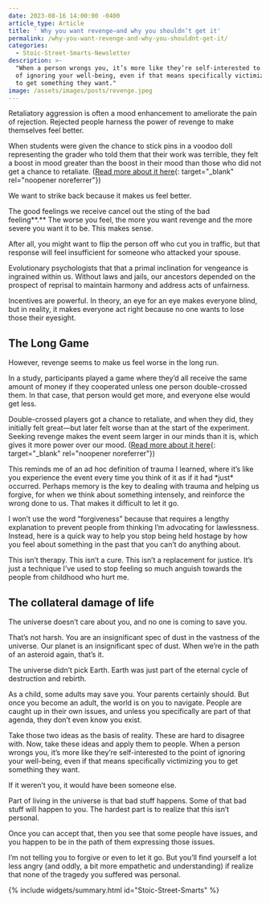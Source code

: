```yaml
---
date: 2023-08-16 14:00:00 -0400
article_type: Article
title: ' Why you want revenge—and why you shouldn’t get it'
permalink: /why-you-want-revenge-and-why-you-shouldnt-get-it/
categories:
  - Stoic-Street-Smarts-Newsletter
description: >-
  "When a person wrongs you, it’s more like they’re self-interested to the point
  of ignoring your well-being, even if that means specifically victimizing you
  to get something they want."
image: /assets/images/posts/revenge.jpeg
---
```

Retaliatory aggression is often a mood enhancement to ameliorate the pain of rejection. Rejected people harness the power of revenge to make themselves feel better.

When students were given the chance to stick pins in a voodoo doll representing the grader who told them that their work was terrible, they felt a boost in mood greater than the boost in their mood than those who did not get a chance to retaliate. ([Read more about it here](https://self-compassion.org/wp-content/uploads/2021/11/Miyagawa-and-Taniguchi-2021-Sticking-fewer-or-more-pins-into-a-doll-The-rol.pdf){: target="_blank" rel="noopener noreferrer"})

We want to strike back because it makes us feel better.

The good feelings we receive cancel out the sting of the bad feeling**.**&nbsp;The worse you feel, the more you want revenge and the more severe you want it to be. This makes sense.

After all, you might want to flip the person off who cut you in traffic, but that response will feel insufficient for someone who attacked your spouse.

Evolutionary psychologists that that a primal inclination for vengeance is ingrained within us. Without laws and jails, our ancestors depended on the prospect of reprisal to maintain harmony and address acts of unfairness.

Incentives are powerful. In theory, an eye for an eye makes everyone blind, but in reality, it makes everyone act right because no one wants to lose those their eyesight.

## The Long Game

However, revenge seems to make us feel worse in the long run.

In a study, participants played a game where they’d all receive the same amount of money if they cooperated unless one person double-crossed them. In that case, that person would get more, and everyone else would get less.

Double-crossed players got a chance to retaliate, and when they did, they initially felt great—but later felt worse than at the start of the experiment. Seeking revenge makes the event seem larger in our minds than it is, which gives it more power over our mood. ([Read more about it here](https://www.reuters.com/article/us-punishment-study/study-shows-leaving-sweeter-than-revenge-idUSN1957594420080320){: target="_blank" rel="noopener noreferrer"})

This reminds me of an ad hoc definition of trauma I learned, where it’s like you experience the event every time you think of it as if it had \*just\* occurred. Perhaps memory is the key to dealing with trauma and helping us forgive, for when we think about something intensely, and reinforce the wrong done to us. That makes it difficult to let it go.

I won’t use the word “forgiveness” because that requires a lengthy explanation to prevent people from thinking I’m advocating for lawlessness. Instead, here is a quick way to help you stop being held hostage by how you feel about something in the past that you can’t do anything about.

This isn’t therapy. This isn’t a cure. This isn’t a replacement for justice. It’s just a technique I’ve used to stop feeling so much anguish towards the people from childhood who hurt me.

## The collateral damage of life

The universe doesn’t care about you, and no one is coming to save you.

That’s not harsh. You are an insignificant spec of dust in the vastness of the universe. Our planet is an insignificant spec of dust. When we’re in the path of an asteroid again, that’s it.

The universe didn’t pick Earth. Earth was just part of the eternal cycle of destruction and rebirth.

As a child, some adults may save you. Your parents certainly should. But once you become an adult, the world is on you to navigate. People are caught up in their own issues, and unless you specifically are part of that agenda, they don’t even know you exist.

Take those two ideas as the basis of reality. These are hard to disagree with. Now, take these ideas and apply them to people. When a person wrongs you, it’s more like they’re self-interested to the point of ignoring your well-being, even if that means specifically victimizing you to get something they want.

If it weren’t you, it would have been someone else.

Part of living in the universe is that bad stuff happens. Some of that bad stuff will happen to you. The hardest part is to realize that this isn’t personal.

Once you can accept that, then you see that some people have issues, and you happen to be in the path of them expressing those issues.

I’m not telling you to forgive or even to let it go. But you’ll find yourself a lot less angry (and oddly, a bit more empathetic and understanding) if realize that none of the tragedy you suffered was personal.

{% include widgets/summary.html id="Stoic-Street-Smarts" %}